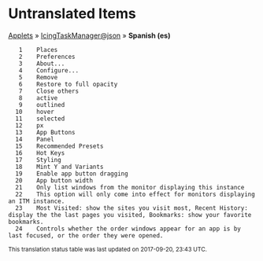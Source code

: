 # Untranslated Items
[Applets](../../../README.md) &#187; [IcingTaskManager@json](../README.md) &#187; **Spanish (es)**

       1	Places
       2	Preferences
       3	About...
       4	Configure...
       5	Remove
       6	Restore to full opacity
       7	Close others
       8	active
       9	outlined
      10	hover
      11	selected
      12	px
      13	App Buttons
      14	Panel
      15	Recommended Presets
      16	Hot Keys
      17	Styling
      18	Mint Y and Variants
      19	Enable app button dragging
      20	App button width
      21	Only list windows from the monitor displaying this instance
      22	This option will only come into effect for monitors displaying an ITM instance.
      23	Most Visited: show the sites you visit most, Recent History: display the the last pages you visited, Bookmarks: show your favorite bookmarks.
      24	Controls whether the order windows appear for an app is by last focused, or the order they were opened.

<sup>This translation status table was last updated on 2017-09-20, 23:43 UTC.</sup>
